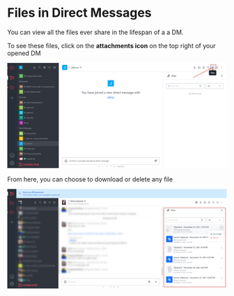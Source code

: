 # Files in Direct Messages

You can view all the files ever share in the lifespan of a a DM.

To see these files, click on the **attachments icon** on the top right of your opened DM

![](<../../../../../.gitbook/assets/image (649).png>)

From here, you can choose to download or delete any file

![](<../../../../../.gitbook/assets/image (659).png>)
